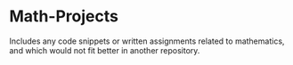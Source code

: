 # Math-Projects
Includes any code snippets or written assignments related to mathematics, and which would not fit better in another repository.
